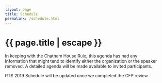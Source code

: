 ```yaml
---
layout: page
title: Schedule
permalink: /schedule.html
---
```


<h1 class="page-title black-text">{{ page.title | escape }}</h1>

In keeping with the Chatham House Rule, this agenda has had any information that
might tend to identify either the organization or the speaker removed.  A
detailed agenda will be made available to invited participants.

RTS 2019 Schedule will be updated once we completed the CFP review.
